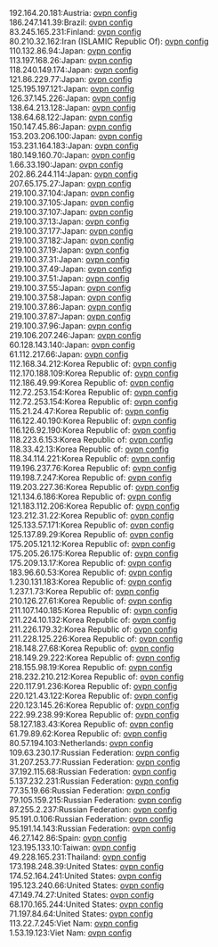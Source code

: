 192.164.20.181:Austria: [ovpn config](vpn/192_164_20_181.ovpn)  
186.247.141.39:Brazil: [ovpn config](vpn/186_247_141_39.ovpn)  
83.245.165.231:Finland: [ovpn config](vpn/83_245_165_231.ovpn)  
80.210.32.162:Iran (ISLAMIC Republic Of): [ovpn config](vpn/80_210_32_162.ovpn)  
110.132.86.94:Japan: [ovpn config](vpn/110_132_86_94.ovpn)  
113.197.168.26:Japan: [ovpn config](vpn/113_197_168_26.ovpn)  
118.240.149.174:Japan: [ovpn config](vpn/118_240_149_174.ovpn)  
121.86.229.77:Japan: [ovpn config](vpn/121_86_229_77.ovpn)  
125.195.197.121:Japan: [ovpn config](vpn/125_195_197_121.ovpn)  
126.37.145.226:Japan: [ovpn config](vpn/126_37_145_226.ovpn)  
138.64.213.128:Japan: [ovpn config](vpn/138_64_213_128.ovpn)  
138.64.68.122:Japan: [ovpn config](vpn/138_64_68_122.ovpn)  
150.147.45.86:Japan: [ovpn config](vpn/150_147_45_86.ovpn)  
153.203.206.100:Japan: [ovpn config](vpn/153_203_206_100.ovpn)  
153.231.164.183:Japan: [ovpn config](vpn/153_231_164_183.ovpn)  
180.149.160.70:Japan: [ovpn config](vpn/180_149_160_70.ovpn)  
1.66.33.190:Japan: [ovpn config](vpn/1_66_33_190.ovpn)  
202.86.244.114:Japan: [ovpn config](vpn/202_86_244_114.ovpn)  
207.65.175.27:Japan: [ovpn config](vpn/207_65_175_27.ovpn)  
219.100.37.104:Japan: [ovpn config](vpn/219_100_37_104.ovpn)  
219.100.37.105:Japan: [ovpn config](vpn/219_100_37_105.ovpn)  
219.100.37.107:Japan: [ovpn config](vpn/219_100_37_107.ovpn)  
219.100.37.13:Japan: [ovpn config](vpn/219_100_37_13.ovpn)  
219.100.37.177:Japan: [ovpn config](vpn/219_100_37_177.ovpn)  
219.100.37.182:Japan: [ovpn config](vpn/219_100_37_182.ovpn)  
219.100.37.19:Japan: [ovpn config](vpn/219_100_37_19.ovpn)  
219.100.37.31:Japan: [ovpn config](vpn/219_100_37_31.ovpn)  
219.100.37.49:Japan: [ovpn config](vpn/219_100_37_49.ovpn)  
219.100.37.51:Japan: [ovpn config](vpn/219_100_37_51.ovpn)  
219.100.37.55:Japan: [ovpn config](vpn/219_100_37_55.ovpn)  
219.100.37.58:Japan: [ovpn config](vpn/219_100_37_58.ovpn)  
219.100.37.86:Japan: [ovpn config](vpn/219_100_37_86.ovpn)  
219.100.37.87:Japan: [ovpn config](vpn/219_100_37_87.ovpn)  
219.100.37.96:Japan: [ovpn config](vpn/219_100_37_96.ovpn)  
219.106.207.246:Japan: [ovpn config](vpn/219_106_207_246.ovpn)  
60.128.143.140:Japan: [ovpn config](vpn/60_128_143_140.ovpn)  
61.112.217.66:Japan: [ovpn config](vpn/61_112_217_66.ovpn)  
112.168.34.212:Korea Republic of: [ovpn config](vpn/112_168_34_212.ovpn)  
112.170.188.109:Korea Republic of: [ovpn config](vpn/112_170_188_109.ovpn)  
112.186.49.99:Korea Republic of: [ovpn config](vpn/112_186_49_99.ovpn)  
112.72.253.154:Korea Republic of: [ovpn config](vpn/112_72_253_154.ovpn)  
112.72.253.154:Korea Republic of: [ovpn config](vpn/112_72_253_154.ovpn)  
115.21.24.47:Korea Republic of: [ovpn config](vpn/115_21_24_47.ovpn)  
116.122.40.190:Korea Republic of: [ovpn config](vpn/116_122_40_190.ovpn)  
116.126.92.190:Korea Republic of: [ovpn config](vpn/116_126_92_190.ovpn)  
118.223.6.153:Korea Republic of: [ovpn config](vpn/118_223_6_153.ovpn)  
118.33.42.13:Korea Republic of: [ovpn config](vpn/118_33_42_13.ovpn)  
118.34.114.221:Korea Republic of: [ovpn config](vpn/118_34_114_221.ovpn)  
119.196.237.76:Korea Republic of: [ovpn config](vpn/119_196_237_76.ovpn)  
119.198.7.247:Korea Republic of: [ovpn config](vpn/119_198_7_247.ovpn)  
119.203.227.36:Korea Republic of: [ovpn config](vpn/119_203_227_36.ovpn)  
121.134.6.186:Korea Republic of: [ovpn config](vpn/121_134_6_186.ovpn)  
121.183.112.206:Korea Republic of: [ovpn config](vpn/121_183_112_206.ovpn)  
123.212.31.22:Korea Republic of: [ovpn config](vpn/123_212_31_22.ovpn)  
125.133.57.171:Korea Republic of: [ovpn config](vpn/125_133_57_171.ovpn)  
125.137.89.29:Korea Republic of: [ovpn config](vpn/125_137_89_29.ovpn)  
175.205.121.12:Korea Republic of: [ovpn config](vpn/175_205_121_12.ovpn)  
175.205.26.175:Korea Republic of: [ovpn config](vpn/175_205_26_175.ovpn)  
175.209.13.17:Korea Republic of: [ovpn config](vpn/175_209_13_17.ovpn)  
183.96.60.53:Korea Republic of: [ovpn config](vpn/183_96_60_53.ovpn)  
1.230.131.183:Korea Republic of: [ovpn config](vpn/1_230_131_183.ovpn)  
1.237.1.73:Korea Republic of: [ovpn config](vpn/1_237_1_73.ovpn)  
210.126.27.61:Korea Republic of: [ovpn config](vpn/210_126_27_61.ovpn)  
211.107.140.185:Korea Republic of: [ovpn config](vpn/211_107_140_185.ovpn)  
211.224.10.132:Korea Republic of: [ovpn config](vpn/211_224_10_132.ovpn)  
211.226.179.32:Korea Republic of: [ovpn config](vpn/211_226_179_32.ovpn)  
211.228.125.226:Korea Republic of: [ovpn config](vpn/211_228_125_226.ovpn)  
218.148.27.68:Korea Republic of: [ovpn config](vpn/218_148_27_68.ovpn)  
218.149.29.222:Korea Republic of: [ovpn config](vpn/218_149_29_222.ovpn)  
218.155.98.19:Korea Republic of: [ovpn config](vpn/218_155_98_19.ovpn)  
218.232.210.212:Korea Republic of: [ovpn config](vpn/218_232_210_212.ovpn)  
220.117.91.236:Korea Republic of: [ovpn config](vpn/220_117_91_236.ovpn)  
220.121.43.122:Korea Republic of: [ovpn config](vpn/220_121_43_122.ovpn)  
220.123.145.26:Korea Republic of: [ovpn config](vpn/220_123_145_26.ovpn)  
222.99.238.99:Korea Republic of: [ovpn config](vpn/222_99_238_99.ovpn)  
58.127.183.43:Korea Republic of: [ovpn config](vpn/58_127_183_43.ovpn)  
61.79.89.62:Korea Republic of: [ovpn config](vpn/61_79_89_62.ovpn)  
80.57.194.103:Netherlands: [ovpn config](vpn/80_57_194_103.ovpn)  
109.63.230.17:Russian Federation: [ovpn config](vpn/109_63_230_17.ovpn)  
31.207.253.77:Russian Federation: [ovpn config](vpn/31_207_253_77.ovpn)  
37.192.115.68:Russian Federation: [ovpn config](vpn/37_192_115_68.ovpn)  
5.137.232.231:Russian Federation: [ovpn config](vpn/5_137_232_231.ovpn)  
77.35.19.66:Russian Federation: [ovpn config](vpn/77_35_19_66.ovpn)  
79.105.159.215:Russian Federation: [ovpn config](vpn/79_105_159_215.ovpn)  
87.255.2.237:Russian Federation: [ovpn config](vpn/87_255_2_237.ovpn)  
95.191.0.106:Russian Federation: [ovpn config](vpn/95_191_0_106.ovpn)  
95.191.14.143:Russian Federation: [ovpn config](vpn/95_191_14_143.ovpn)  
46.27.142.86:Spain: [ovpn config](vpn/46_27_142_86.ovpn)  
123.195.133.10:Taiwan: [ovpn config](vpn/123_195_133_10.ovpn)  
49.228.165.231:Thailand: [ovpn config](vpn/49_228_165_231.ovpn)  
173.198.248.39:United States: [ovpn config](vpn/173_198_248_39.ovpn)  
174.52.164.241:United States: [ovpn config](vpn/174_52_164_241.ovpn)  
195.123.240.66:United States: [ovpn config](vpn/195_123_240_66.ovpn)  
47.149.74.27:United States: [ovpn config](vpn/47_149_74_27.ovpn)  
68.170.165.244:United States: [ovpn config](vpn/68_170_165_244.ovpn)  
71.197.84.64:United States: [ovpn config](vpn/71_197_84_64.ovpn)  
113.22.7.245:Viet Nam: [ovpn config](vpn/113_22_7_245.ovpn)  
1.53.19.123:Viet Nam: [ovpn config](vpn/1_53_19_123.ovpn)  
